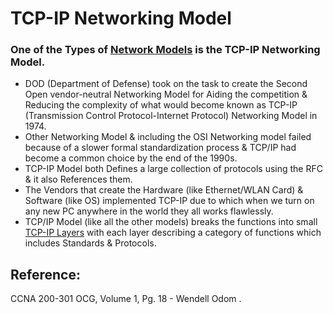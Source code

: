 # TCP-IP Networking Model

### One of the Types of [Network Models](untitled-6.md) is the TCP-IP Networking Model.

* DOD \(Department of Defense\) took on the task to create the Second Open vendor-neutral Networking Model for Aiding the competition & Reducing the complexity of what would become known as TCP-IP \(Transmission Control Protocol-Internet Protocol\) Networking Model in 1974.
* Other Networking Model & including the OSI Networking model failed because of a slower formal standardization process & TCP/IP had become a common choice by the end of the 1990s.
* TCP-IP Model both Defines a large collection of protocols using the RFC & it also References them.
* The Vendors that create the Hardware \(like Ethernet/WLAN Card\) & Software \(like OS\) implemented TCP-IP due to which when we turn on any new PC anywhere in the world they all works flawlessly.
* TCP/IP Model \(like all the other models\) breaks the functions into small [TCP-IP Layers](untitled-10.md) with each layer describing a category of functions which includes Standards & Protocols. 

## Reference:

CCNA 200-301 OCG, Volume 1, Pg. 18 - Wendell Odom .

